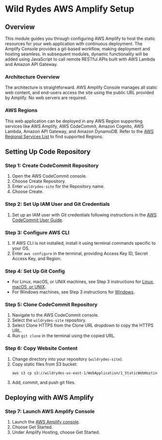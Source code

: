 # Wild Rydes AWS Amplify Setup

## Overview

This module guides you through configuring AWS Amplify to host the static resources for your web application with continuous deployment. The Amplify Console provides a git-based workflow, making deployment and hosting seamless. In subsequent modules, dynamic functionality will be added using JavaScript to call remote RESTful APIs built with AWS Lambda and Amazon API Gateway.

### Architecture Overview

The architecture is straightforward. AWS Amplify Console manages all static web content, and end-users access the site using the public URL provided by Amplify. No web servers are required.

### AWS Regions

This web application can be deployed in any AWS Region supporting services like AWS Amplify, AWS CodeCommit, Amazon Cognito, AWS Lambda, Amazon API Gateway, and Amazon DynamoDB. Refer to the [AWS Regional Services List](https://aws.amazon.com/about-aws/global-infrastructure/regional-product-services/) to find supported Regions.

## Setting Up Code Repository

### Step 1: Create CodeCommit Repository

1. Open the AWS CodeCommit console.
2. Choose Create Repository.
3. Enter `wildrydes-site` for the Repository name.
4. Choose Create.

### Step 2: Set Up IAM User and Git Credentials

1. Set up an IAM user with Git credentials following instructions in the [AWS CodeCommit User Guide](https://docs.aws.amazon.com/codecommit/latest/userguide/setting-up-gc.html).

### Step 3: Configure AWS CLI

1. If AWS CLI is not installed, install it using terminal commands specific to your OS.
2. Enter `aws configure` in the terminal, providing Access Key ID, Secret Access Key, and Region.

### Step 4: Set Up Git Config

- For Linux, macOS, or UNIX machines, see Step 3 instructions for [Linux, macOS, or UNIX](https://docs.aws.amazon.com/codecommit/latest/userguide/setting-up-https-unixes.html).
- For Windows machines, see Step 3 instructions for [Windows](https://docs.aws.amazon.com/codecommit/latest/userguide/setting-up-https-windows.html).

### Step 5: Clone CodeCommit Repository

1. Navigate to the AWS CodeCommit console.
2. Select the `wildrydes-site` repository.
3. Select Clone HTTPS from the Clone URL dropdown to copy the HTTPS URL.
4. Run `git clone` in the terminal using the copied URL.

### Step 6: Copy Website Content

1. Change directory into your repository (`wildrydes-site`).
2. Copy static files from S3 bucket:
    ```bash
    aws s3 cp s3://wildrydes-us-east-1/WebApplication/1_StaticWebHosting/website ./ --recursive
    ```
3. Add, commit, and push git files.

## Deploying with AWS Amplify

### Step 7: Launch AWS Amplify Console

1. Launch the [AWS Amplify console](https://console.aws.amazon.com/amplify/).
2. Choose Get Started.
3. Under Amplify Hosting, choose Get Started.
